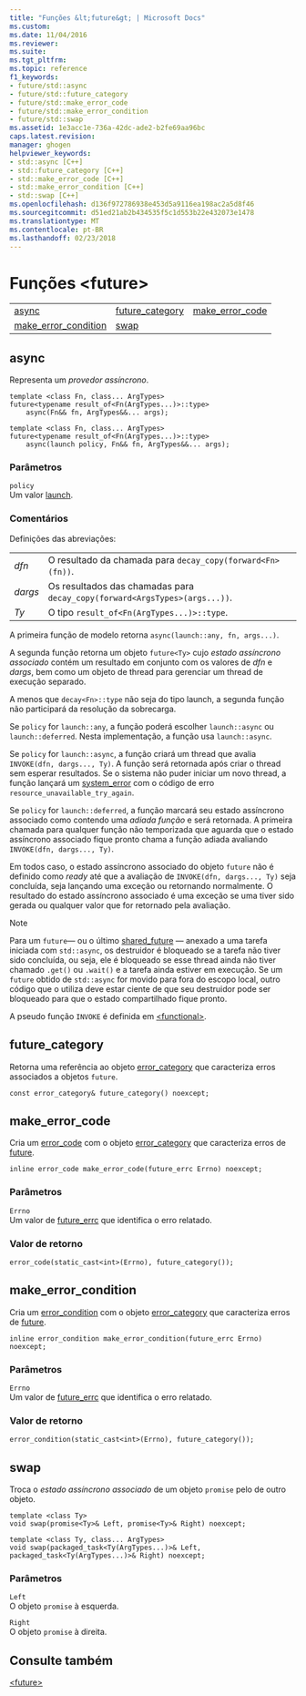 ```yaml
---
title: "Funções &lt;future&gt; | Microsoft Docs"
ms.custom: 
ms.date: 11/04/2016
ms.reviewer: 
ms.suite: 
ms.tgt_pltfrm: 
ms.topic: reference
f1_keywords:
- future/std::async
- future/std::future_category
- future/std::make_error_code
- future/std::make_error_condition
- future/std::swap
ms.assetid: 1e3acc1e-736a-42dc-ade2-b2fe69aa96bc
caps.latest.revision: 
manager: ghogen
helpviewer_keywords:
- std::async [C++]
- std::future_category [C++]
- std::make_error_code [C++]
- std::make_error_condition [C++]
- std::swap [C++]
ms.openlocfilehash: d136f972786938e453d5a9116ea198ac2a5d8f46
ms.sourcegitcommit: d51ed21ab2b434535f5c1d553b22e432073e1478
ms.translationtype: MT
ms.contentlocale: pt-BR
ms.lasthandoff: 02/23/2018
---
```

# <a name="ltfuturegt-functions"></a>Funções &lt;future&gt;
||||  
|-|-|-|  
|[async](#async)|[future_category](#future_category)|[make_error_code](#make_error_code)|  
|[make_error_condition](#make_error_condition)|[swap](#swap)|  
  
##  <a name="async"></a>  async  
 Representa um *provedor assíncrono*.  
  
```
template <class Fn, class... ArgTypes>
future<typename result_of<Fn(ArgTypes...)>::type>
    async(Fn&& fn, ArgTypes&&... args);

template <class Fn, class... ArgTypes>
future<typename result_of<Fn(ArgTypes...)>::type>
    async(launch policy, Fn&& fn, ArgTypes&&... args);
```  
  
### <a name="parameters"></a>Parâmetros  
 `policy`  
 Um valor [launch](../standard-library/future-enums.md#launch).  
  
### <a name="remarks"></a>Comentários  
 Definições das abreviações:  
  
|||  
|-|-|  
|*dfn*|O resultado da chamada para `decay_copy(forward<Fn>(fn))`.|  
|*dargs*|Os resultados das chamadas para `decay_copy(forward<ArgsTypes>(args...))`.|  
|*Ty*|O tipo `result_of<Fn(ArgTypes...)>::type`.|  
  
 A primeira função de modelo retorna `async(launch::any, fn, args...)`.  
  
 A segunda função retorna um objeto `future<Ty>` cujo *estado assíncrono associado* contém um resultado em conjunto com os valores de *dfn* e *dargs*, bem como um objeto de thread para gerenciar um thread de execução separado.  
  
 A menos que `decay<Fn>::type` não seja do tipo launch, a segunda função não participará da resolução da sobrecarga.  
  
 Se `policy` for `launch::any`, a função poderá escolher `launch::async` ou `launch::deferred`. Nesta implementação, a função usa `launch::async`.  
  
 Se `policy` for `launch::async`, a função criará um thread que avalia `INVOKE(dfn, dargs..., Ty)`. A função será retornada após criar o thread sem esperar resultados. Se o sistema não puder iniciar um novo thread, a função lançará um [system_error](../standard-library/system-error-class.md) com o código de erro `resource_unavailable_try_again`.  
  
 Se `policy` for `launch::deferred`, a função marcará seu estado assíncrono associado como contendo uma *adiada função* e será retornada. A primeira chamada para qualquer função não temporizada que aguarda que o estado assíncrono associado fique pronto chama a função adiada avaliando `INVOKE(dfn, dargs..., Ty)`.  
  
 Em todos caso, o estado assíncrono associado do objeto `future` não é definido como *ready* até que a avaliação de `INVOKE(dfn, dargs..., Ty)` seja concluída, seja lançando uma exceção ou retornando normalmente. O resultado do estado assíncrono associado é uma exceção se uma tiver sido gerada ou qualquer valor que for retornado pela avaliação.  
  
> [!NOTE]
>  Para um `future`— ou o último [shared_future](../standard-library/shared-future-class.md) — anexado a uma tarefa iniciada com `std::async`, os destruidor é bloqueado se a tarefa não tiver sido concluída, ou seja, ele é bloqueado se esse thread ainda não tiver chamado `.get()` ou `.wait()` e a tarefa ainda estiver em execução. Se um `future` obtido de `std::async` for movido para fora do escopo local, outro código que o utiliza deve estar ciente de que seu destruidor pode ser bloqueado para que o estado compartilhado fique pronto.  
  
 A pseudo função `INVOKE` é definida em [\<functional>](../standard-library/functional.md).  
  
##  <a name="future_category"></a>  future_category  
 Retorna uma referência ao objeto [error_category](../standard-library/error-category-class.md) que caracteriza erros associados a objetos `future`.  
  
```
const error_category& future_category() noexcept;
```  
  
##  <a name="make_error_code"></a>  make_error_code  
 Cria um [error_code](../standard-library/error-code-class.md) com o objeto [error_category](../standard-library/error-category-class.md) que caracteriza erros de [future](../standard-library/future-class.md).  
  
```
inline error_code make_error_code(future_errc Errno) noexcept;
```  
  
### <a name="parameters"></a>Parâmetros  
 `Errno`  
 Um valor de [future_errc](../standard-library/future-enums.md#future_errc) que identifica o erro relatado.  
  
### <a name="return-value"></a>Valor de retorno  
 `error_code(static_cast<int>(Errno), future_category());`  
  
##  <a name="make_error_condition"></a>  make_error_condition  
 Cria um [error_condition](../standard-library/error-condition-class.md) com o objeto [error_category](../standard-library/error-category-class.md) que caracteriza erros de [future](../standard-library/future-class.md).  
  
```
inline error_condition make_error_condition(future_errc Errno) noexcept;
```  
  
### <a name="parameters"></a>Parâmetros  
 `Errno`  
 Um valor de [future_errc](../standard-library/future-enums.md#future_errc) que identifica o erro relatado.  
  
### <a name="return-value"></a>Valor de retorno  
 `error_condition(static_cast<int>(Errno), future_category());`  
  
##  <a name="swap"></a>  swap  
 Troca o *estado assíncrono associado* de um objeto `promise` pelo de outro objeto.  
  
```
template <class Ty>
void swap(promise<Ty>& Left, promise<Ty>& Right) noexcept;

template <class Ty, class... ArgTypes>
void swap(packaged_task<Ty(ArgTypes...)>& Left, packaged_task<Ty(ArgTypes...)>& Right) noexcept;
```  
  
### <a name="parameters"></a>Parâmetros  
 `Left`  
 O objeto `promise` à esquerda.  
  
 `Right`  
 O objeto `promise` à direita.  
  
## <a name="see-also"></a>Consulte também  
 [\<future>](../standard-library/future.md)



